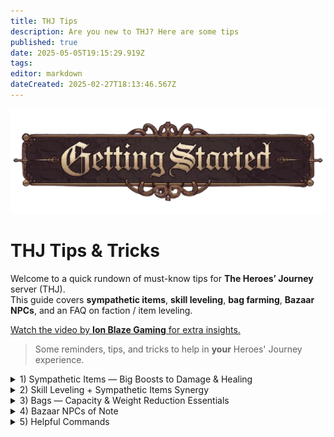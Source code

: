 ```yaml
---
title: THJ Tips
description: Are you new to THJ? Here are some tips
published: true
date: 2025-05-05T19:15:29.919Z
tags: 
editor: markdown
dateCreated: 2025-02-27T18:13:46.567Z
---
```


<div class="tips-container">

<!-- ───── Hero Banner ───── -->
<img src="/gettingstartedbanner.webp" alt="Getting-Started Banner" class="banner align-center">

# THJ Tips & Tricks

Welcome to a quick rundown of must-know tips for **The Heroes’ Journey** server (THJ).  
This guide covers **sympathetic items**, **skill leveling**, **bag farming**, **Bazaar NPCs**, and an FAQ on faction / item leveling.

[Watch the video by **Ion Blaze Gaming** for extra insights.](https://youtu.be/mtYqxXW5C-c?si=CcJZSmbxj5OXMFoq)

> Some reminders, tips, and tricks to help in **your** Heroes' Journey experience.

<!-- ───── Section 1 ───── -->
<details class="tip-card">
  <summary><span>1) Sympathetic Items — Big Boosts to Damage & Healing</span></summary>

  <p>Sympathetic effects provide significant bonuses to both <strong>damage</strong> and <strong>healing</strong>. Here are some highlights:</p>

  <ul>
    <li><strong>Tutorial Ring:</strong> gains <em>Minor Sympathetic Strike</em> once it becomes <strong>Legendary</strong>.</li>
    <li><strong>Pal/Clr Summoned Hammers:</strong> come with <em>Sympathetic Healing I</em>.</li>
  </ul>

  <h3>Farmable Sympathetic Items (1–50)</h3>
  <ul>
    <li><strong>Sacrificial Dagger (Strike II):</strong> Mistmoore demon near the GY/crypt area (PH). <em>Alt:</em> Mithril Quill in SolA gnome castle.</li>
    <li><strong>Fine Steel Warhammer (Heal II):</strong> best if Legendary, but any drop is worthwhile.</li>
    <li><strong>Black Tome with Silver Runes (Strike III):</strong> Frog Tactician in LGuk (live side, King room).</li>
    <li><strong>Prayer Shawl (Healing III):</strong> Estrella in Kedge — <em>unconfirmed</em>.</li>
  </ul>

  <strong> Use our fan-made sites like EQDB to lookup items from our database!</strong>

  <p>Fan-made lookup: <a href="https:eqdb.net">EQDB.net</a> &nbsp;|&nbsp; Example item: <a href="https://eqdb.net/item/detail/995">Item 995</a></p>
</details>

<!-- ───── Section 2 ───── -->
<details class="tip-card">
  <summary><span>2) Skill Leveling + Sympathetic Items Synergy</span></summary>
  <ol>
    <li><strong>Spam low-level spells (Lvl 1-ish)</strong> as you go — extra damage and steady skill gains.</li>
    <li><strong>Equip sympathetic items</strong> so procs boost damage/healing <em>and</em> skill-ups simultaneously.</li>
  </ol>
</details>

<!-- ───── Section 3 ───── -->
<details class="tip-card">
  <summary><span>3) Bags — Capacity & Weight Reduction Essentials</span></summary>

  <p>Bags can’t be upgraded in the power slot, but <strong>Enchanted/Legendary</strong> bags often have extra capacity and WR.</p>

  <h3>LGuk Farming Options</h3>
  <ul>
    <li><strong>Supplier Bags:</strong> not lore; farm multiples.</li>
    <li><strong>Evil Eye Bags:</strong> also not lore; grab all you can.</li>
  </ul>

  <h3>Bazaar Vendor</h3>
  <p>Super-cheap <strong>20-slot large bank boxes</strong> on the bag vendor — perfect bulk storage.</p>
</details>

<!-- ───── Section 4 ───── -->
<details class="tip-card">
  <summary><span>4) Bazaar NPCs of Note</span></summary>

  <h4>Spell Vendors / Trainers</h4>
  <ul>
    <li>North side of the Bazaar.</li>
    <li>Spells up to <strong>Level 50</strong> <em>(few exceptions)</em>.</li>
    <li><strong>Tip:</strong> Buy in bulk for multiple level brackets.</li>
  </ul>

  <h4>Tearel (Teleport)</h4>
  <ul>
    <li>Hail ➜ choose destination ➜ click map to port.</li>
    <li>Watch for <strong>glowing stones</strong> to unlock more ports.</li>
  </ul>

  <h4>Vision of Ayonae (Class Reset)</h4>
  <ul>
    <li>East side of Bazaar.</li>
    <li>Remove one class, add another.</li>
    <li>Cooldown ≈ 15–30 days, cost: <em>Essence of Might</em>.</li>
  </ul>

  <h4>SW Bank NPCs</h4>
  <ul>
    <li><strong>Parcels NPC</strong> – mail/parcel service.</li>
    <li><strong>Fading Memory Quest NPC</strong> – quest line start.</li>
  </ul>
</details>
<!-- ───── Section 5 ───── -->
<details class="tip-card">
  <summary><span>5) Helpful Commands</span></summary>

  <h3>/outputfile</h3>
  <p>Generates a file with specific game data.<br>
     <code>/outputfile &lt;content&gt;.&lt;ext&gt;</code></p>

  <ul>
    <li><strong>Guild</strong> – guild info</li>
    <li><strong>Raid</strong> – raid details</li>
    <li><strong>Spellbook</strong> – learned spells</li>
    <li><strong>Inventory</strong></li>
    <li><strong>Guildbank</strong></li>
    <li><strong>Realestate</strong></li>
    <li><strong>Guildhall</strong></li>
    <li><strong>Missingspells</strong></li>
  </ul>

  <p><em>Example:</em> <code>/outputfile missingspells Greg.txt</code>  
     ➜ Creates <code>Greg.txt</code> in your THJ folder.</p>

  <h3>/rewind</h3>
  <p>Move back to the last safe spot (cooldown applies, not in combat).</p>

  <h3>#corpsefix</h3>
  <p>Attempts to reposition nearby corpses if stuck.</p>

  <h3>/hidecorpse</h3>
  <p><code>/hidecorpse &lt;option&gt;</code></p>
  <ul>
    <li><code>all</code> – hide every corpse</li>
    <li><code>looted</code> – hide looted corpses</li>
    <li><code>none</code> – show all</li>
    <li><code>always</code> – hide permanently until toggled</li>
  </ul>

  <h3>#mystats</h3>
  <p>Shows HP, mana, AC, resists, pet info, etc.</p>

  <h3>#myskills</h3>
  <p>Lists every skill level (melee, casting, defense…).</p>

  <h3>#zoneshard</h3>
  <p>Displays the shard (instance) ID for the current zone.</p>

  <h3>/mapfilter</h3>
  <p><code>/mapfilter &lt;option&gt; [on|off|default]</code></p>

  <table class="dark-table">
    <thead><tr><th>Option</th><th>Description</th></tr></thead>
    <tbody>
      <tr><td>all</td><td>Toggles all filters</td></tr>
      <tr><td>npc</td><td>Show/hide NPCs</td></tr>
      <tr><td>pc</td><td>Show/hide players</td></tr>
      <tr><td>corpse</td><td>Show/hide corpses</td></tr>
      <tr><td>ground</td><td>Show/hide ground items</td></tr>
      <tr><td>name</td><td>Show/hide names</td></tr>
      <tr><td>target</td><td>Highlight target</td></tr>
      <tr><td>cast</td><td>Highlight casting NPCs</td></tr>
      <tr><td>trader</td><td>Show/hide traders</td></tr>
      <tr><td>pet</td><td>Show/hide pets</td></tr>
      <tr><td>timer</td><td>Show/hide timed markers</td></tr>
    </tbody>
  </table>
  <p><code>/mapfilter ground on</code> – shows all ground items<br>
     <code>/mapfilter all default</code> – reset to defaults.</p>

  <blockquote><strong>Bonus Tip:</strong> Check the centre of the Bazaar for extra merchants!</blockquote>
</details>
</div>